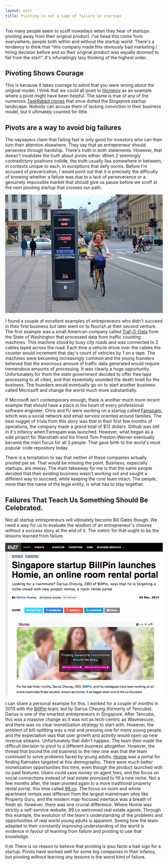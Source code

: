 ```yaml
---
layout: post
title: Pivoting is not a sign of failure in startups
---
```

Too many people seem to scoff nowadays when they hear of startups pivoting away from their original product. I've head this come from everywhere; people both within and without the startup world. There's a tendency to think that "this company made this obviously bad marketing / hiring decision before and so their original product was equally doomed to fail from the start". It's infuriatingly lazy thinking of the highest order.

## Pivoting Shows Courage

This is because it takes courage to admit that you were wrong about the original model. I think that we could all point to <a href="//e27.co/homejoys-failure-lesson-indonesias-bottom-pyramid-startups-20150811/" rel="nofollow">Homejoy</a> as an example where a pivot might have been helpful. The same is true of any of the numerous <a href="//e27.co/the-attack-of-taskrabbit-clones-in-singapore/" rel="nofollow">TaskRabbit clones</a> that once dotted the Singapore startup landscape. Nobody can accuse them of lacking conviction in their business model, but it ultimately counted for little.

## Pivots are a way to avoid big failures

The naysayers claim that failing fast is only good for investors who can then turn their attention elsewhere. They say that an entrepreneur should persevere through hardship. There's truth in both statements. However, that doesn't invalidate the truth about pivots either. When 2 seemingly contradictory positions collide, the truth usually lies somewhere in between, in contexts unique to each, in exceptions that defy norms. Before I'm accused of prevarication, I would point out that it is precisely the difficulty of knowing whether a failure was due to a lack of perseverance or a genuinely impossible market that should give us pause before we scoff at the next pivoting startup that crosses our path.

<img src ="/images/traffic-counter.jpg" alt="bike traffic counter in copenhagen" class="img-rounded img-responsive">

I found a couple of excellent examples of entrepreneurs who didn't succeed in their first business but later went on to flourish at their second venture. The first example was a small American company called <a href="https://www.quora.com/Co-Founders/Who-are-some-wildly-successful-entrepreneurs-whose-companies-all-failed-until-she-he-hit-on-that-one-company" rel="nofollow">Traf-O-Data</a> from the State of Washington that processed data from traffic counting machines. This machine stood by busy city roads and was connected to 2 cables layed across the road. Each time a vehicle drove over the cables the counter would increment that day's count of vehicles by 1 on a tape. The machines were becoming increasingly common and the young founders believed that the enormous amount of traffic data generated would require tremendous amounts of processing. It was clearly a huge opportunity. Unfortunately for them the state government decided to offer free tape processing to all cities, and that essentially sounded the death knell for the business. The founders would eventually go on to start another business called Microsoft and change the world much more substantially.

If Microsoft isn't contemporary enough, there is another much more recent example that should have a place in the heart of every professional software engineer. Chris and PJ were working on a startup called <a href="https://www.quora.com/What-are-examples-of-entrepreneurs-whose-first-startup-failed-but-their-2nd-or-3rd-was-a-big-success" rel="nofollow">Famspam</a>, which was a social network and email service oriented around families. The best nugget of trivia from this story was that in their first few months of operations, the company made a grand total of $12 dollars. Github was still in it's infancy when Famspam was launched. However, what began as a side project for Wanstrath and his friend Tom Preston-Werner eventually became the main focus for all 3 people. That gave birth to the world's most popular code repository today.

There is a temptation to say that neither of these companies actually pivoted per se. That would be missing the point. Business, especially startups, are messy. The main takeaway for me is that the same people decided that their existing business wasn't working out and sought a different way to succeed, while keeping the core team intact. The people, more than the name of the legal entity, is what has to stay together.

## Failures That Teach Us Something Should Be Celebrated. 

Not all startup entrepreneurs will ultimately become Bill Gates though. We need a way for us to evaluate the wisdom of an entrepreneur's choices without a success story at the end of it. The metric for that ought to be the lessons learned from failure. 

<img src="/images/homie-billpin-news.png" alt="homie billpin pivot" class="img-responsive img-rounded">

I can share a personal example for this. I worked for a couple of months in 2013 with the [BillPin](//www.techinasia.com/billpin-ceo-darius-cheung/) team, led by Darius Cheung (formerly of Tencube). Darius is one of the smartest entrepreneurs in Singapore. After Tencube, this was a massive change as it was not as tech-centric as Wavesecure, and there was no clear monetization strategy to start with. However, the problem of bill-splitting was a real and pressing one for many young people, and the expectation was that user growth and activity would open up new revenue streams. Unfortunately that didn't happen. The team then made the difficult decision to pivot to a different business altogether. However, the thread that bound the old business to the new one was that the team continued to solve problems faced by young adults. <a href="//e27.co/singapore-startup-billpin-starts-homie-an-online-room-rental-portal/" rel="nofollow">Homie</a> was a portal for finding flatmates targeted at this demographic. There were much better monetization opportunities this time, even though the product launched with no paid features. Users could save money on agent fees, and the focus on social connections instead of real estate promised to fill a new niche. Not a few months after, the team pivoted again to a more traditional property rental portal, this time called <a href="//99.co" rel="nofollow">99.co</a>. The focus on room and whole apartment rentals was different from the largest mainstream sites like Property Guru, and the modern map-focused interface was a breath of fresh air. However, there was one crucial difference. Where Homie was strictly a self-service website, 99.co welcomed real estate agents. Through this example, the evolution of the team's understanding of the problems and opportunities of real world young adults is apparent. Seeing how the team adapted to their constantly improving understanding of the world is evidence in favour of learning from failure and pivoting to use that knowledge.

tl;dr There is no reason to believe that pivoting is ipso facto a bad sign for a startup. Pivots have worked well for some big companies in their infancy, but pivoting without learning any lessons is the worst kind of failure.